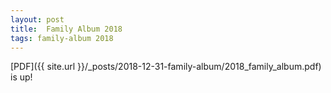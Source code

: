 ```yaml
---
layout: post
title:  Family Album 2018
tags: family-album 2018
---
```


[PDF]({{ site.url }}/_posts/2018-12-31-family-album/2018_family_album.pdf) is up!